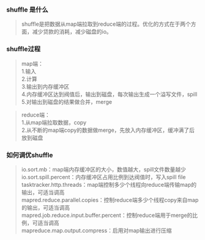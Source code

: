 ### shuffle 是什么
> shuffle是把数据从map端拉取到reduce端的过程。优化的方式在于两个方面，减少贷款的消耗，减少磁盘的io。

### shuffle过程
> map端：  
1.输入  
2.计算  
3.输出到内存缓冲区  
4.内存缓冲区达到阀值后，输出到磁盘，每次输出生成一个溢写文件，spill  
5.对输出到磁盘的结果做合并，merge  

> reduce端：  
1.从map端拉取数据，copy  
2.从不断的map端copy的数据做merge，先放入内存缓冲区，缓冲满了后放到磁盘

### 如何调优shuffle
> io.sort.mb：map端内存缓冲区的大小，数值越大，spill文件数量越少  
io.sort.spill.percent：内存缓冲区占用比例到达阀值时，写入spill file  
tasktracker.http.threads：map端控制多少个线程向reduce端传输map的输出，可适当调高  
mapred.reduce.parallel.copies：控制reduce端多少个线程copy来自map的输出，可适当调高  
mapred.job.reduce.input.buffer.percent：控制reduce端用于merge的比例，可适当调高  
mapreduce.map.output.compress：启用对map输出进行压缩  